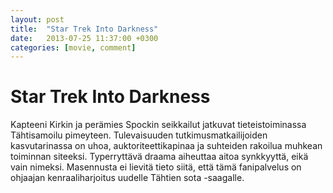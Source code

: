 ```yaml
---
layout: post
title:  "Star Trek Into Darkness"
date:   2013-07-25 11:37:00 +0300
categories: [movie, comment]
---
```


# Star Trek Into Darkness

Kapteeni Kirkin ja perämies Spockin seikkailut jatkuvat tieteistoiminassa Tähtisamoilu pimeyteen. Tulevaisuuden tutkimusmatkailijoiden kasvutarinassa on uhoa, auktoriteettikapinaa ja suhteiden rakoilua muhkean toiminnan siteeksi. Typerryttävä draama aiheuttaa aitoa synkkyyttä, eikä vain nimeksi. Masennusta ei lievitä tieto siitä, että tämä fanipalvelus on ohjaajan kenraaliharjoitus uudelle Tähtien sota -saagalle.

[//]: # "http://www.imdb.com/title/tt1408101/"